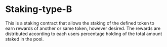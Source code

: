 # Staking-type-B

This is a staking contract that allows the staking of the defined token to earn rewards of another or same token, however desired. The rewards are distributed according to each users percentage holding of the total amount staked in the pool.
